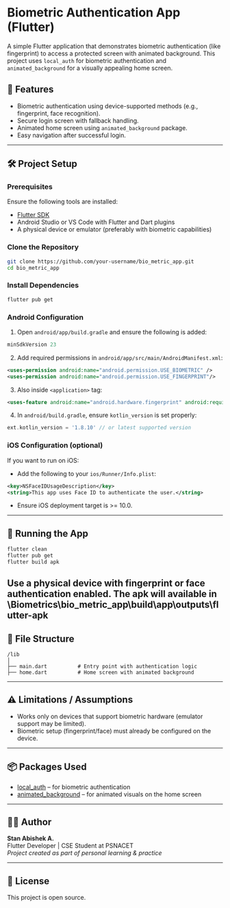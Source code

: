 
# Biometric Authentication App (Flutter)

A simple Flutter application that demonstrates biometric authentication (like fingerprint) to access a protected screen with animated background. This project uses `local_auth` for biometric authentication and `animated_background` for a visually appealing home screen.

## 🚀 Features

- Biometric authentication using device-supported methods (e.g., fingerprint, face recognition).
- Secure login screen with fallback handling.
- Animated home screen using `animated_background` package.
- Easy navigation after successful login.

---

## 🛠️ Project Setup

### Prerequisites

Ensure the following tools are installed:

- [Flutter SDK](https://flutter.dev/docs/get-started/install)
- Android Studio or VS Code with Flutter and Dart plugins
- A physical device or emulator (preferably with biometric capabilities)

### Clone the Repository

```bash
git clone https://github.com/your-username/bio_metric_app.git
cd bio_metric_app
```

### Install Dependencies

```bash
flutter pub get
```

### Android Configuration

1. Open `android/app/build.gradle` and ensure the following is added:

```gradle
minSdkVersion 23
```

2. Add required permissions in `android/app/src/main/AndroidManifest.xml`:

```xml
<uses-permission android:name="android.permission.USE_BIOMETRIC" />
<uses-permission android:name="android.permission.USE_FINGERPRINT"/>
```

3. Also inside `<application>` tag:

```xml
<uses-feature android:name="android.hardware.fingerprint" android:required="true" />
```

4. In `android/build.gradle`, ensure `kotlin_version` is set properly:

```gradle
ext.kotlin_version = '1.8.10' // or latest supported version
```

### iOS Configuration (optional)

If you want to run on iOS:

- Add the following to your `ios/Runner/Info.plist`:

```xml
<key>NSFaceIDUsageDescription</key>
<string>This app uses Face ID to authenticate the user.</string>
```

- Ensure iOS deployment target is >= 10.0.

---

## 🧪 Running the App

```bash
flutter clean
flutter pub get
flutter build apk
```

Use a physical device with fingerprint or face authentication enabled.
The apk will available in <Your Directory>\Biometrics\bio_metric_app\build\app\outputs\flutter-apk
---

## 📄 File Structure

```plaintext
/lib
│
├── main.dart          # Entry point with authentication logic
├── home.dart          # Home screen with animated background
```

---

## ⚠️ Limitations / Assumptions

- Works only on devices that support biometric hardware (emulator support may be limited).
- Biometric setup (fingerprint/face) must already be configured on the device.

---

## 📦 Packages Used

- [local_auth](https://pub.dev/packages/local_auth) – for biometric authentication
- [animated_background](https://pub.dev/packages/animated_background) – for animated visuals on the home screen

---

## 👨‍💻 Author

**Stan Abishek A.**  
Flutter Developer | CSE Student at PSNACET  
_Project created as part of personal learning & practice_

---

## 📃 License

This project is open source.
